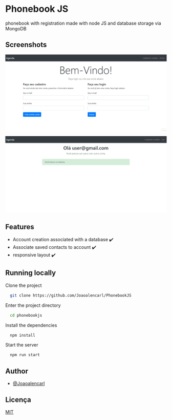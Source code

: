 
# Phonebook JS

phonebook with registration made with node JS and database storage via MongoDB


## Screenshots

![Login](/gifs/Loginmain.gif)

![phonebook](/gifs/Contactsmain.gif)


## Features

- Account creation associated with a database ✔️
- Associate saved contacts to account ✔️
- responsive layout ✔️


## Running locally

Clone the project

```bash
  git clone https://github.com/Joaoalencarl/PhonebookJS

```

Enter the project directory

```bash
  cd phonebookjs
```

Install the dependencies
```bash
  npm install
```

Start the server

```bash
  npm run start
```


## Author

- [@Joaoalencarl](https://github.com/Joaoalencarl)


## Licença

[MIT](https://choosealicense.com/licenses/mit/)

